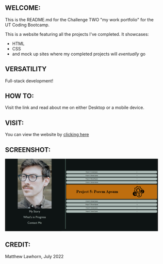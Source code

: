
## WELCOME:
This is the README.md for the Challenge TWO "my work portfolio" for the UT Coding Bootcamp.

This is a website featuring all the projects I've completed. It showcases:

* HTML
* CSS
* and mock up sites where my completed projects will *eventually* go

## VERSATILITY
Full-stack development!

## HOW TO:
Visit the link and read about me on either Desktop or a mobile device.

## VISIT:
You can view the website by [clicking here](https://lawhornmatt.github.io/OldMyPortfolio/)

## SCREENSHOT:
<img src="./assets/images/Ch2_Screenshot.png" alt="Screenshot of someone about to check out a project" />

## CREDIT:
Matthew Lawhorn, July 2022
